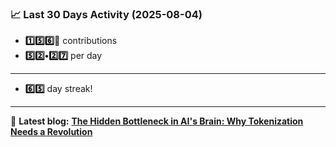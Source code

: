 <!--START_STATS-->
### 📈 Last 30 Days Activity (2025-08-04)  
- **1️⃣5️⃣6️⃣🎱** contributions  
- **5️⃣2️⃣•2️⃣7️⃣** per day
---
- **6️⃣5️⃣** day streak!
---
📝 **Latest blog:** [**The Hidden Bottleneck in AI's Brain: Why Tokenization Needs a Revolution**](https://andriak.com/blog/tokenization-revolution)
<!--END_STATS-->
